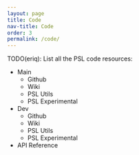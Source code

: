 ```yaml
---
layout: page
title: Code
nav-title: Code
order: 3
permalink: /code/
---
```


TODO(eriq): List all the PSL code resources:
 - Main
   - Github
   - Wiki
   - PSL Utils
   - PSL Experimental
 - Dev
   - Github
   - Wiki
   - PSL Utils
   - PSL Experimental
 - API Reference
